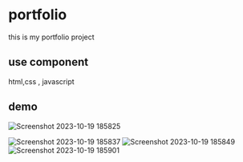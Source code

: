 # portfolio

this is my portfolio project

## use component 

html,css , javascript

## demo
![Screenshot 2023-10-19 185825](https://github.com/Sanjaykumar770/portfolio/assets/148108924/8d072d12-dd4c-4c21-a3b8-b0e1552e21ff)


![Screenshot 2023-10-19 185837](https://github.com/Sanjaykumar770/portfolio/assets/148108924/03926044-652f-4f29-aaff-5cc752c5beb3)
![Screenshot 2023-10-19 185849](https://github.com/Sanjaykumar770/portfolio/assets/148108924/2350264e-949c-4276-b025-5a8f13dba814)
![Screenshot 2023-10-19 185901](https://github.com/Sanjaykumar770/portfolio/assets/148108924/03f630e2-3ca9-4c73-a642-0e788bd301a7)
